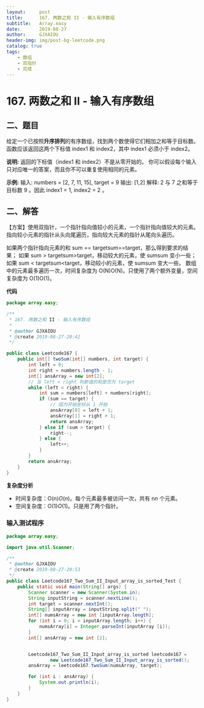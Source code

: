 ```yaml
---
layout:     post
title:      167. 两数之和 II - 输入有序数组
subtitle:   Array.easy
date:       2019-08-27
author:     GJXAIOU
header-img: img/post-bg-leetcode.png
catalog: true
tags:
    - 数组
	- 双指针
    - 完成
---
```


# 167. 两数之和 II - 输入有序数组
## 二、题目
给定一个已按照**升序排列**的有序数组，找到两个数使得它们相加之和等于目标数。
函数应该返回这两个下标值 index1 和 index2，其中 index1 必须小于 index2。

**说明:**
返回的下标值（index1 和 index2）不是从零开始的。
你可以假设每个输入只对应唯一的答案，而且你不可以重复使用相同的元素。

**示例:**
输入: numbers = [2, 7, 11, 15], target = 9
输出: [1,2]
解释: 2 与 7 之和等于目标数 9 。因此 index1 = 1, index2 = 2 。

## 二、解答

【方案】使用双指针，一个指针指向值较小的元素，一个指针指向值较大的元素。指向较小元素的指针从头向尾遍历，指向较大元素的指针从尾向头遍历。

如果两个指针指向元素的和 sum == targetsum==target，那么得到要求的结果；
如果 sum > targetsum>target，移动较大的元素，使 sumsum 变小一些；
如果 sum < targetsum<target，移动较小的元素，使 sumsum 变大一些。
数组中的元素最多遍历一次，时间复杂度为 O(N)O(N)。只使用了两个额外变量，空间复杂度为 O(1)O(1)。



**代码**

```java
package array.easy;

/**
 * 167. 两数之和 II - 输入有序数组
 *
 * @author GJXAIOU
 * @create 2019-08-27-20:42
 */

public class Leetcode167 {
    public int[] twoSum(int[] numbers, int target) {
        int left = 0;
        int right = numbers.length - 1;
        int[] ansArray = new int[2];
        // 当 left < right 判断值的和是否为 target
        while (left < right) {
            int sum = numbers[left] + numbers[right];
            if (sum == target) {
                // 因为开始坐标从 1 开始
                ansArray[0] = left + 1;
                ansArray[1] = right + 1;
                return ansArray;
            } else if (sum > target) {
                right--;
            } else {
                left++;
            }
        }
        return ansArray;
    }
}

```

**复杂度分析**

- 时间复杂度：O(n)*O*(*n*)。每个元素最多被访问一次，共有 n*n* 个元素。
- 空间复杂度：O(1)*O*(1)。只是用了两个指针。

### 输入测试程序

```java
package array.easy;

import java.util.Scanner;

/**
 * @author GJXAIOU
 * @create 2019-08-27-20:53
 */
public class Leetcode167_Two_Sum_II_Input_array_is_sorted_Test {
    public static void main(String[] args) {
        Scanner scanner = new Scanner(System.in);
        String inputString = scanner.nextLine();
        int target = scanner.nextInt();
        String[] inputArray = inputString.split(" ");
        int[] numsArray = new int [inputArray.length];
        for (int i = 0; i < inputArray.length; i++) {
            numsArray[i] = Integer.parseInt(inputArray [i]);
        }
        int[] ansArray = new int [2];


        Leetcode167_Two_Sum_II_Input_array_is_sorted leetcode167 =
                new Leetcode167_Two_Sum_II_Input_array_is_sorted();
        ansArray = leetcode167.twoSum(numsArray, target);

        for (int i : ansArray) {
            System.out.println(i);
        }
    }
}

```
